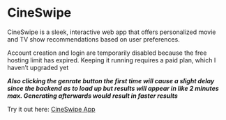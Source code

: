 # CineSwipe
CineSwipe is a sleek, interactive web app that offers personalized movie and TV show recommendations based on user preferences. 



Account creation and login are temporarily disabled because the free hosting limit has expired. Keeping it running requires a paid plan, which I haven’t upgraded yet



***Also clicking the genrate button the first time will cause a slight delay since the backend as to load up but results will appear in like 2 minutes max. Generating afterwards would result in faster results***





Try it out here: [CineSwipe App](https://cine-swipe-alphins-projects-bd2e9cb2.vercel.app)
